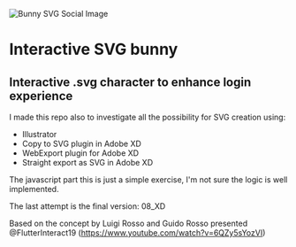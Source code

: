 ![Bunny SVG Social Image](https://repository-images.githubusercontent.com/290603478/ee41c100-f4eb-11ea-9b83-5b2d14df7d76)


# Interactive SVG bunny
## Interactive .svg character to enhance login experience

I made this repo also to investigate all the possibility for SVG creation using:

- Illustrator
- Copy to SVG plugin in Adobe XD
- WebExport plugin for Adobe XD
- Straight export as SVG in Adobe XD

The javascript part this is just a simple exercise, I'm not sure the logic is well implemented.

The last attempt is the final version:
08_XD

Based on the concept by Luigi Rosso and Guido Rosso presented @FlutterInteract19
(https://www.youtube.com/watch?v=6QZy5sYozVI)
